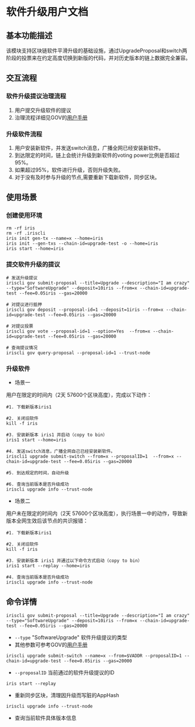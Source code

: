# 软件升级用户文档

## 基本功能描述

该模块支持区块链软件平滑升级的基础设施，通过UpgradeProposal和switch两阶段的投票来在约定高度切换到新版的代码，并对历史版本的链上数据完全兼容。

## 交互流程

### 软件升级提议治理流程
1. 用户提交升级软件的提议
2. 治理流程详细见GOV的[用户手册](../gov/README.md)


### 升级软件流程  
1. 用户安装新软件，并发送switch消息，广播全网已经安装新软件。
2. 到达限定的时间，链上会统计升级到新软件的voting power比例是否超过95%。
3. 如果超过95%，软件进行升级，否则升级失败。
4. 对于没有及时参与升级的节点,需要重新下载新软件，同步区块。

## 使用场景

### 创建使用环境

```
rm -rf iris                                                                         
rm -rf .iriscli
iris init gen-tx --name=x --home=iris
iris init --gen-txs --chain-id=upgrade-test -o --home=iris
iris start --home=iris
```
### 提交软件升级的提议

```
# 发送升级提议
iriscli gov submit-proposal --title=Upgrade --description="I am crazy" --type="SoftwareUpgrade" --deposit=10iris --from=x --chain-id=upgrade-test --fee=0.05iris --gas=20000

# 对提议进行抵押
iriscli gov deposit --proposal-id=1 --deposit=1iris --from=x --chain-id=upgrade-test --fee=0.05iris --gas=20000

# 对提议投票
iriscli gov vote --proposal-id=1 --option=Yes  --from=x --chain-id=upgrade-test --fee=0.05iris --gas=20000

# 查询提议情况
iriscli gov query-proposal --proposal-id=1 --trust-node
```

### 升级软件

* 场景一

用户在限定的时间内（2天 57600个区块高度），完成以下动作：

```
#1. 下载新版本iris1

#2. 关闭旧软件
kill -f iris

#3. 安装新版本 iris1 并启动（copy to bin）
iris1 start --home=iris

#4. 发送switch消息，广播全网自己已经安装新软件。
iriscli1 upgrade submit-switch --from=x --proposalID=1  --from=x --chain-id=upgrade-test --fee=0.05iris --gas=20000

#5. 到达规定的时间，自动升级

#6. 查询当前版本是否升级成功
iriscli upgrade info --trust-node
```

* 场景二

用户未在限定的时间内（2天 57600个区块高度），执行场景一中的动作，导致新版本全网生效后该节点的共识报错：

```
#1. 下载新版本iris1

#2. 关闭旧软件
kill -f iris

#3. 安装新版本 iris1 并通过以下命令方式启动（copy to bin）
iris1 start --replay --home=iris

#4. 查询当前版本是否升级成功
iriscli upgrade info --trust-node
```

## 命令详情

```
iriscli gov submit-proposal --title=Upgrade --description="I am crazy" --type="SoftwareUpgrade" --deposit=10iris --from=x --chain-id=upgrade-test --fee=0.05iris --gas=20000
```

* `--type`  "SoftwareUpgrade" 软件升级提议的类型
* 其他参数可参考GOV的[用户手册](../gov/README.md)

```
iriscli upgrade submit-switch --name=x --from=$VADDR --proposalID=1 --chain-id=upgrade-test --fee=0.05iris --gas=20000
```

* `--proposalID` 当前通过的软件升级提议的ID

```
iris start --replay
```

* 重新同步区块，清理因升级而写脏的AppHash

```
iriscli upgrade info --trust-node
```

* 查询当前软件具体版本信息
